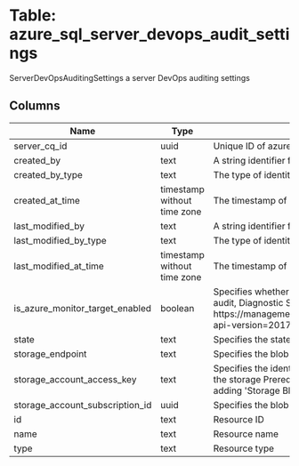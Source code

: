 
# Table: azure_sql_server_devops_audit_settings
ServerDevOpsAuditingSettings a server DevOps auditing settings
## Columns
| Name        | Type           | Description  |
| ------------- | ------------- | -----  |
|server_cq_id|uuid|Unique ID of azure_sql_servers table (FK)|
|created_by|text|A string identifier for the identity that created the resource|
|created_by_type|text|The type of identity that created the resource: <User|Application|ManagedIdentity|Key> Possible values include: 'User', 'Application', 'ManagedIdentity', 'Key'|
|created_at_time|timestamp without time zone|The timestamp of resource creation (UTC).|
|last_modified_by|text|A string identifier for the identity that last modified the resource|
|last_modified_by_type|text|The type of identity that last modified the resource: <User|Application|ManagedIdentity|Key> Possible values include: 'User', 'Application', 'ManagedIdentity', 'Key'|
|last_modified_at_time|timestamp without time zone|The timestamp of last modification (UTC).|
|is_azure_monitor_target_enabled|boolean|Specifies whether DevOps audit events are sent to Azure Monitor In order to send the events to Azure Monitor, specify 'State' as 'Enabled' and 'IsAzureMonitorTargetEnabled' as true  When using REST API to configure DevOps audit, Diagnostic Settings with 'DevOpsOperationsAudit' diagnostic logs category on the master database should be also created  Diagnostic Settings URI format: PUT https://managementazurecom/subscriptions/{subscriptionId}/resourceGroups/{resourceGroup}/providers/MicrosoftSql/servers/{serverName}/databases/master/providers/microsoftinsights/diagnosticSettings/{settingsName}?api-version=2017-05-01-preview  For more information, see [Diagnostic Settings REST API](https://gomicrosoftcom/fwlink/?linkid=2033207) or [Diagnostic Settings PowerShell](https://gomicrosoftcom/fwlink/?linkid=2033043)|
|state|text|Specifies the state of the audit If state is Enabled, storageEndpoint or isAzureMonitorTargetEnabled are required Possible values include: 'BlobAuditingPolicyStateEnabled', 'BlobAuditingPolicyStateDisabled'|
|storage_endpoint|text|Specifies the blob storage endpoint (eg https://MyAccountblobcorewindowsnet) If state is Enabled, storageEndpoint or isAzureMonitorTargetEnabled is required|
|storage_account_access_key|text|Specifies the identifier key of the auditing storage account If state is Enabled and storageEndpoint is specified, not specifying the storageAccountAccessKey will use SQL server system-assigned managed identity to access the storage Prerequisites for using managed identity authentication: 1 Assign SQL Server a system-assigned managed identity in Azure Active Directory (AAD) 2 Grant SQL Server identity access to the storage account by adding 'Storage Blob Data Contributor' RBAC role to the server identity For more information, see [Auditing to storage using Managed Identity authentication](https://gomicrosoftcom/fwlink/?linkid=2114355)|
|storage_account_subscription_id|uuid|Specifies the blob storage subscription Id|
|id|text|Resource ID|
|name|text|Resource name|
|type|text|Resource type|
